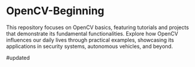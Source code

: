 # OpenCV-Beginning
This repository focuses on OpenCV basics, featuring tutorials and projects that demonstrate its fundamental functionalities. Explore how OpenCV influences our daily lives through practical examples, showcasing its applications in security systems, autonomous vehicles, and beyond.

#updated

